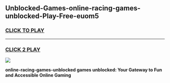 
## Unblocked-Games-online-racing-games-unblocked-Play-Free-euom5
<h3>
<a href="https://premium76.site?title=online-racing-games-unblocked&ref=19M">CLICK TO PLAY</a></h3>
<hr>

<h3>
<a href="https://premium76.site?title=online-racing-games-unblocked&ref=19M">CLICK 2 PLAY</a>
  
</h3>

<a href="https://premium76.site?title=online-racing-games-unblocked&ref=19M"><img src="https://clearcache.store/games.png"></a>


**online-racing-games-unblocked games unblocked: Your Gateway to Fun and Accessible Online Gaming**
